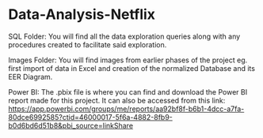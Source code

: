 # Data-Analysis-Netflix

SQL Folder: You will find all the data exploration queries along with any procedures created to facilitate said exploration.

Images Folder: You will find images from earlier phases of the project eg. first import of data in Excel and creation of the normalized Database and its EER Diagram.

Power BI: The .pbix file is where you can find and download the Power BI report made for this project. It can also be accessed from this link: https://app.powerbi.com/groups/me/reports/aa92bf8f-b6b1-4dcc-a7fa-80dce6992585?ctid=46000017-5f6a-4882-8fb9-b0d6bd6d51b8&pbi_source=linkShare
